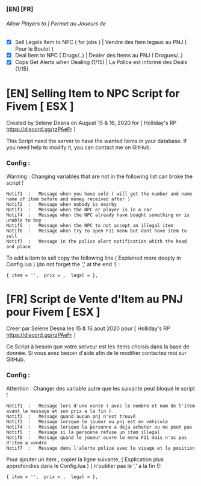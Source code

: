 ### [EN]  [FR] 

###### Allow Players to | Permet au Joueurs de 
- [x] Sell Legals Item to NPC ( for jobs )  	| Vendre des Item legaux au PNJ ( Pour le Boulot )
- [x] Deal Item to NPC ( Drugs/..)          	| Dealer des Items au PNJ ( Drogues/..)
- [x] Cops Get Alerts when Dealing (1/15)   	| La Police est informé des Deals (1/15)

# [EN] Selling Item to NPC Script for Fivem [ ESX ]
Created by Selene Desna on August 15 & 16, 2020 for [ Holliday's RP https://discord.gg/rzPAeFr ]

This Script need the server to have the wanted items in your database.
If you need help to modify it, you can contact me on GitHub.

### Config :
Warning : Changing variables that are not in the following list can broke the script !
```
Notif1  :   Message when you have sold ( will get the number and name name of item before and money received after )
Notif2  :   Message when nobody is nearby
Notif3  :   Message when the NPC or player is in a car
Notif4  :   Message when the NPC already have bought something or is unable to buy
Notif5  :   Message when the NPC to not accept an illegal item
Notif6  :   Message when try to open F11 menu but dont have item to sell
Notif7  :   Message in the police alert notification whith the head and place
```
To add a item to sell copy the following line ( Explained more deeply in Config.lua )
(do not forget the ',' at the end !) :
```
{ item = '',  prix = ,  legal = },
```




# [FR] Script de Vente d'Item au PNJ pour Fivem [ ESX ]
Creer par Selene Desna les 15 & 16 aout 2020 pour [ Holliday's RP https://discord.gg/rzPAeFr ]

Ce Script à besoin que votre serveur est les items choisis dans la base de donnée.
Si vous avez besoin d'aide afin de le modifier contactez moi sur GitHub.

### Config :
Attention : Changer des variable autre que les suivante peut bloqué le script !
```
Notif1  :   Message lors d'une vente ( avec le nombre et nom de l'item avant le message et son prix a la fin )
Notif2  :   Message quand aucun pnj n'est trouvé
Notif3  :   Message lorsque le joueur ou pnj est en véhicule
Notif4  :   Message lorsque la personne a deja acheter ou ne peut pas
Notif5  :   Message si la personne refuse un item illegal
Notif6  :   Message quand le joueur ouvre le menu F11 mais n'as pas d'item a vendre
Notif7  :   Message dans l'alerte police avec le visage et la position
```
Pour ajouter un item	, copier la ligne suivante, ( Explication plus approfondies dans le Config.lua )
( n'oublier pas le ',' a la fin !):
```
{ item = '',  prix = ,  legal = },
```
